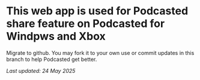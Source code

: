 # This web app is used for Podcasted share feature on Podcasted for Windpws and Xbox

Migrate to github. You may fork it to your own use or commit updates in this branch to help Podcasted get better.

_Last updated: 24 May 2025_
